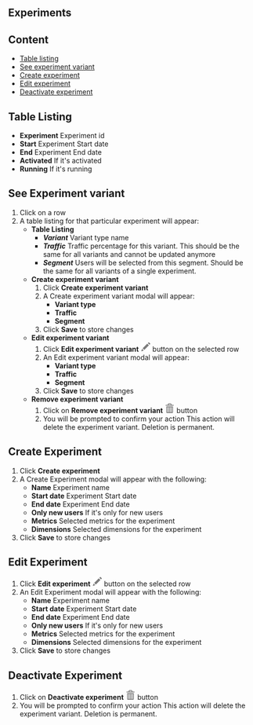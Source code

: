 ## Experiments

## Content

- [Table listing](#table-listing)
- [See experiment variant](#see-experiment-variant)
- [Create experiment](#create-experiment)
- [Edit experiment](#edit-experiment)
- [Deactivate experiment](#deactivate-experiment)

## Table Listing

- **Experiment** Experiment id
- **Start** Experiment Start date
- **End** Experiment End date
- **Activated** If it's activated
- **Running** If it's running

## See Experiment variant

1. Click on a row
2. A table listing for that particular experiment will appear:
    - **Table Listing**
        - ***Variant*** Variant type name
        - ***Traffic*** Traffic percentage for this variant. This should be the same for all    variants and cannot be updated anymore
        - ***Segment*** Users will be selected from this segment.
        Should be the same for all variants of a single experiment.
    - **Create experiment variant**
        1. Click **Create experiment variant**
        2. A Create experiment variant modal will appear:
            - **Variant type**
            - **Traffic**
            - **Segment**
        3. Click **Save** to store changes
    - **Edit experiment variant**
        1. Click **Edit experiment variant** ![pencil](https://github.com/azerion/gamedock-sdk/raw/master/docs/console/_images/pencil.png) button on the selected row
        2. An Edit experiment variant modal will appear:
            - **Variant type**
            - **Traffic**
            - **Segment**
        3. Click **Save** to store changes
    - **Remove experiment variant**
        1. Click on **Remove experiment variant** ![trash](https://github.com/azerion/gamedock-sdk/raw/master/docs/console/_images/trash.png) button 
        2. You will be prompted to confirm your action
        This action will delete the experiment variant. Deletion is permanent.

## Create Experiment

1. Click **Create experiment**
2. A Create Experiment modal will appear with the following:
    - **Name** Experiment name
    - **Start date** Experiment Start date
    - **End date** Experiment End date
    - **Only new users** If it's only for new users
    - **Metrics** Selected metrics for the experiment
    - **Dimensions** Selected dimensions for the experiment
3. Click **Save** to store changes

## Edit Experiment

1. Click **Edit experiment** ![pencil](https://github.com/azerion/gamedock-sdk/raw/master/docs/console/_images/pencil.png) button on the selected row
2. An Edit Experiment modal will appear with the following:
    - **Name** Experiment name
    - **Start date** Experiment Start date
    - **End date** Experiment End date
    - **Only new users** If it's only for new users
    - **Metrics** Selected metrics for the experiment
    - **Dimensions** Selected dimensions for the experiment
3. Click **Save** to store changes

## Deactivate Experiment

1. Click on **Deactivate experiment** ![trash](https://github.com/azerion/gamedock-sdk/raw/master/docs/console/_images/trash.png) button 
2. You will be prompted to confirm your action
This action will delete the experiment variant. Deletion is permanent.